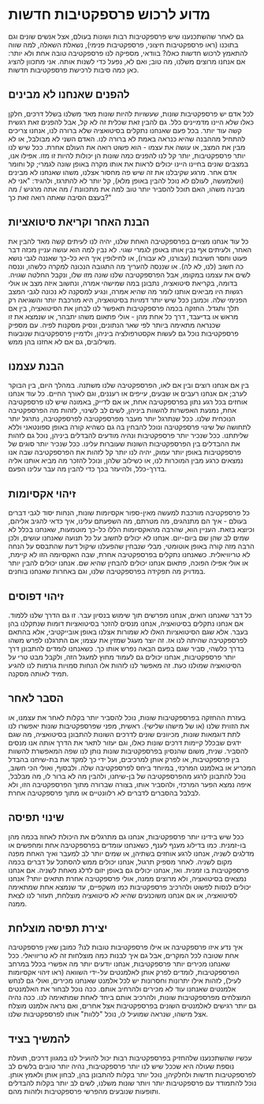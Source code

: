 # מדוע לרכוש פרספקטיבות חדשות

גם לאחר שהשתכנענו שיש פרספקטיבות רבות ושונות בעולם, אצל אנשים שונים וגם בתוכנו (ראו פרספקטיבות חיצוני, פרספקטיבות פנימי), נשאלת השאלה, למה שווה להתאמץ לרכוש חדשות כאלו? בוודאי, מספיקה לנו פרספקטיבה טובה אחת ולא יותר: אם אנחנו מרוצים משלנו, מה טוב; ואם לא, נפעל כדי לשנות אותה. אני מתכוון להציג כאן כמה סיבות לרכישת פרספקטיבות חדשות.

## להפנים שאנחנו לא מבינים

לכל אדם יש פרספקטיבות שונות, שעשויות להיות שונות מאד משלנו בשלל דרכים, חלקן כאלו שלא היינו מדמיינים כלל. גם להבין זאת שכלית זה לא קל, אבל להפנים זאת רגשית קשה עוד יותר. בכל פעם שאנחנו נתקלים בסיטואציה שלא ברורה לנו, אנחנו צריכים להתחיל מההבנה שהיא כנראה באמת לא ברורה לנו. האדם השני לא מבולבל, או לא מבין את המצב, או עושה את עצמו - הוא פשוט רואה את העולם אחרת. ככל שיש לנו יותר פרספקטיבות, יותר קל לנו להפנים כמה שונות הן יכולות להיות זו מזו. אפילו אנו, במצבים שונים בחיינו היינו יכולים לראות את אותו מקרה באופן שונה לגמרי; קל וחומר אדם אחר. מרגע שקיבלנו את זה שיש פה מחסור אצלנו, משהו שאנחנו לא מבינים (ושלמעשה, לעולם לא נוכל להבין באופן מלא), קל יותר לא להתרגז, ולהגיד: "אני לא מבינה משהו, האם תוכל להסביר יותר טוב למה את מתכוונת / מה אתה מרגיש / מה בעצם הסיבה שאתה רואה זאת כך?"


## הבנת האחר וקריאת סיטואציות

כל עוד אנחנו מצויים בפרספקטיבה האחת שלנו, יהיה לנו לעיתים קשה מאד להבין את האחר, ולעיתים אף נבין אותו באופן לגמרי שגוי. לא נבין למה הוא עושה עניין מכזה דבר פעוט וחסר חשיבות (עבורנו, לא עבורו), או לחילופין איך היא כל-כך שאננה לגבי נושא כה חשוב (לנו, לא לה). או שננסה להעריך מה התגובה הנכונה למקרה כלשהו, וננסה לשים את עצמנו במקומו, אבל הפרספקטיבה שלנו שונה מזו שלו, ונקבל החלטה שגויה. בדומה, בקריאת סיטואציה, נתבונן במה שמישהי אמרה, ונחשוב איזה מצב או אולי רגשות היו מביאים אותנו לומר מה שהיא אמרה, ונגיע למסקנה לא נכונה לגבי המצב הפנימי שלה. וכמובן ככל שיש יותר דמויות בסיטואציה, היא מורכבת יותר והשגיאה רק תלך ותגדל. החזקה בכמה פרספקטיבות תאפשר לנו לבחון את הסיטואציה, בין אם מראש או בדיעבד, דרך כל אחת מהן - אולי פתאום משהו יתבהר, או שנמצא את זו שכנראה מתאימה ביותר לפי שאר הנתונים, ונסיק מסקנות לפיה. עם מספיק פרספקטיבות נוכל גם לעשות אקסטרפולציה ביניהן, ולדמיין פרספקטיבות שנובעות משילובים, גם אם לא אחזנו בהן ממש.

## הבנת עצמנו

בין אם אנחנו רוצים ובין אם לאו, הפרספקטיבה שלנו משתנה. במהלך היום, בין הבוקר לערב; אם אנחנו רעבים או שבעים, עייפים או רעננים, וגם לאורך החיים. כל עוד אנחנו אוחזים בכל רגע נתון בפרספקטיבה אחת, או אם לדייק, באמונה שיש לנו פרספקטיבה אחת, נמנעת האפשרות להשוות ביניהן, לשים לב לשינוי, לזהות מה הפרספקטיבה הנוכחית שלנו. ככל שנתרגל יותר מעבר מפרספקטיבה לפרספקטיבה, נתרגל יותר לתחושה של שינוי פרספקטיבה ונוכל להבחין בה גם כשהיא קורה באופן ספונטאני וללא שליתתנו. ככל שנכיר יותר פרספקטיבות ונהיה מודעים להבדלים ביניהן, נוכל גם לזהות את ההבדלים בין הפרספקטיבות השונות שעוברות עלינו. ככל שנכיר יותר סוגים של פרספקטיבות באופן יותר עמוק, יהיה לנו יותר קל לזהות את הפרספקטיבה שבה אנו נמצאים כרגע מבין המוכרות לנו, או כשילוב שלהן, ונוכל להזכר מה מביא אותנו אליה בדרך-כלל, ולהיעזר בכך כדי להבין מה עבר עלינו הפעם.

## זיהוי אקסיומות

כל פרספקטיבה מורכבת למעשה מאין-ספור אקסיומות שונות, הנחות יסוד לגבי דברים בעולם - איך הם מתנהגים, מה מטרתם, מה השפעתם עלינו, איך כדאי להגיב אליהם, וכיוצא בזאת. העניין הוא, שהרבה מהאקסיומות הללו כל-כך מוטמעות, שאנחנו בכלל לא שמים לב שהן שם ביום-יום. אנחנו לא יכולים לחשוב על כל תנועה שאנחנו עושים, ולכן הרבה מזה קורה באופן אוטומטי, מבלי שנבחין שהפעלנו שיקול דעת שהתבסס על הנחה לא טריוויאלית. כשאנחנו נתקלים בפרספקטיבה אחרת, שבה האקסיומה הזו לא קיימת, או אולי אפילו הפוכה, פתאום אנחנו יכולים להבחין שהיא שם. אנחנו יכולים להבין יותר במדויק מה תפקידה בפרספקטיבה שלנו, וגם באחרות שאנחנו בוחנים.

## זיהוי דפוסים

כל דבר שאנחנו רואים, אנחנו מפרשים תוך שימוש בנסיון עבר. זו גם הדרך שלנו ללמוד. אם אנחנו נתקלים בסיטואציה, אנחנו מנסים להזכר בסיטואציות דומות שנתקלנו בהן בעבר. אלא שגם הסיטואציות האלו לא שמורות אצלנו באופן אובייקטיבי, אלא בהתאם לפרספקטיבה שהיתה לנו אז. זה יוצר מעגל שמזין את עצמו; אם התרגלנו לפרש משהו בדרך כלשהי, סביר שגם בפעם הבאה נפרש אותו כך. כשאנחנו לומדים להתבונן דרך יותר פרספקטיבות, אנחנו יכולים גם לעמוד מחוץ למעגל הזה, ולקבל מבט טרי על הסיטואציה שמולנו כעת. זה מאפשר לנו לזהות אלו הנחות סמויות גורמות לנו להגיע תמיד לאותה מסקנה.

## הסבר לאחר

בעזרת ההחזקה בפרספקטיבות שונות, נוכל להסביר יותר בקלות לאחר את עצמנו, או את הזווית שלנו (או של מישהו שלישי). ראשית, מפני שפרספקטיבות שונות יאפשרו לנו לתת דוגמאות שונות, מכיוונים שונים לדרכים השונות להתבונן בסיטואציה, מה שגם ידגים שבכלל קיימות דרכים שונות כאלו, וגם יעזור לתאר את הדרך אותה אנו מנסים להסביר. שנית, משום שהנסיון בפרספקטיבות שונות נותן לנו שפה המאפשרת להשוות בין פרספקטיבות, או לפרק אותן למרכיבים, ועל ידי כך למקד את בת-שיחנו בהבדל המכריע או באלמנט המרכזי, במיוחד ביחס לפרספקטיבה שלה. ולבסוף, ואולי הכי חשוב, נוכל להתבונן לרגע מהפרספקטיבה של בן-שיחנו, ולהבין מה לא ברור לו, מה מבלבל, איפה נמצא הפער המרכזי, ולהסביר אותו, בצורה שברורה מתוך הפרספקטיבה הזו, ולא לבלבל בהסברים לדברים לא רלוונטיים או מתוך פרספקטיבה אחרת.

## שינוי תפיסה

ככל שיש בידינו יותר פרספקטיבות, אנחנו גם מתרגלים את היכולת לאחוז בכמה מהן בו-זמנית. כמו בדילוג מענף לענף, כשאנחנו עומדים בפרספקטיבה אחת ומחפשים או מדלגים לשניה, אנחנו לרגע אוחזים בשתיהן, או שמים יותר לב למעבר ואיך האחת מפנה מקום לשניה. לאחר מספיק תרגול, אנחנו יכולים ממש להסתכל על דברים בכמה פרספקטיבות בו זמנית. ואז, אנחנו יכולים גם באופן יזום לדלג מאחת לשניה. אם אנחנו נמצאים בסיטואציה, ולא מרוצים ממנה, אולי פרספקטיבה אחרת תתאים יותר? אנחנו יכולים לנסות לפשוט ולהרכיב פרספקטיבות כמו משקפיים, עד שנמצא אחת שמתאימה לסיטואציה, או אם אנחנו משוכנעים שהיא לא סיטואציה מוצלחת, תעזור לנו לצאת ממנה.


## יצירת תפיסה מוצלחת

איך נדע איזו פרספקטיבה או אילו פרספקטיבות טובות לנו? כמובן שאין פרספקטיבה אחת שטובה לכל המקרים, אבל גם איך לבנות כמה מוצלחות זה לא טריוויאלי. ככל שאנחנו מכירים יותר פרספקטיבות, אנחנו יודעים יותר מה אפשרי בכלל במרחב הפרספקטיבות, לומדים לפרק אותן לאלמנטים על-ידי השוואה (ראו זיהוי אקסיומות לעיל), לזהות אילו יתרונות וחסרונות יש לכל אלמנט שאנחנו מכירים, ואולי גם לנחש אלמנטים שאנחנו עוד לא מכירים ולהרחיב אותם. ככה נוכל לבחור את האלמנטים המוצלחים מפרספקטיבות שונות, ולהרכיב אותם ביחד לאחת שמתאימה לנו. ככה נהיה גם יותר רגישים לאלמנטים השונים בפרספקטיבות אצל אחרים, ואם נראה אלמנט מוצלח אצל מישהו, שנראה שמועיל לו, נוכל "ללוות" אותו לפרספקטיבות שלנו.

## להמשיך בציד

עכשיו שהשתכנענו שלהחזיק בפרספקטיבות רבות יכול להועיל לנו במגוון דרכים, תועלת נוספת שעולה היא שככל שיש לנו יותר פרספקטיבות, נהיה יותר טובים בלשים לב לפרספקטיבות חדשות ולחלקיהן, נוכל יותר בקלות להתבונן בהן, לבחון אותן ולאמץ אותן. נוכל להתמודד עם פרספקטיבות יותר ויותר שונות משלנו, לשים לב יותר בקלות להבדלים ותופעות שנובעים מהפרשי פרספקטיבות ולזהות מהם.
